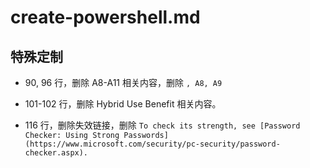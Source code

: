 # create-powershell.md

## 特殊定制

* 90, 96 行，删除 A8-A11 相关内容，删除 `, A8, A9`

* 101-102 行，删除 Hybrid Use Benefit 相关内容。

* 116 行，删除失效链接，删除 `To check its strength, see [Password Checker: Using Strong Passwords](https://www.microsoft.com/security/pc-security/password-checker.aspx).`